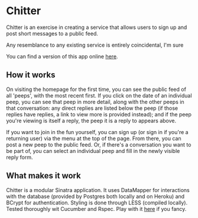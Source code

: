 # Chitter

Chitter is an exercise in creating a service that allows users to sign up and post short messages to a public feed.

Any resemblance to any existing service is entirely coincidental, I'm sure

You can find a version of this app online [here](http://safe-beyond-8311.herokuapp.com/).

## How it works

On visiting the homepage for the first time, you can see the public feed of all 'peeps', with the most recent first. If you click on the date of an individual peep, you can see that peep in more detail, along with the other peeps in that conversation:  any direct replies are listed below the peep (if those replies have replies, a link to view more is provided instead); and if the peep you're viewing is itself a reply, the peep it is a reply to appears above.

If you want to join in the fun yourself, you can sign up (or sign in if you're a returning user) via the menu at the top of the page. From there, you can post a new peep to the public feed. Or, if there's a conversation you want to be part of, you can select an individual peep and fill in the newly visible reply form. 

## What makes it work

Chitter is a modular Sinatra application. It uses DataMapper for interactions with the database (provided by Postgres both locally and on Heroku) and BCrypt for authentication. Styling is done through LESS (compiled locally). Tested thoroughly wit Cucumber and Rspec. Play with it [here](http://safe-beyond-8311.herokuapp.com/) if you fancy.
